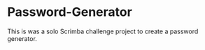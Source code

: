 # Password-Generator
This is was a solo Scrimba challenge  project to create a password generator. 
